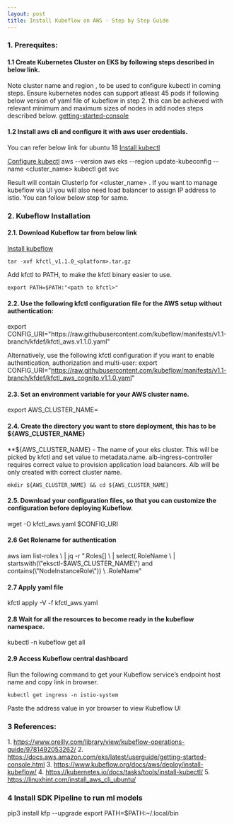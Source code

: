 ```yaml
---
layout: post
title: Install Kubeflow on AWS - Step by Step Guide 
--- 
```




<h3>1. Prerequites:</h3>
<h4> 1.1 Create Kubernetes Cluster on EKS by following steps described in below link.</h4> 
Note cluster name <cluster_name> and region <region-code>, to be used to configure kubectl in coming steps.
Ensure kubernetes nodes can support atleast 45 pods if following below version of yaml file of kubeflow in step 2. this can be achieved with relevant minimum and maximum sizes of nodes in add nodes steps described below.
    <a href='https://docs.aws.amazon.com/eks/latest/userguide/getting-started-console.html'>getting-started-console</a>
    
<h4> 1.2 Install aws cli and configure it with aws user credentials.</h4>
You can refer below link for ubuntu 18
<a href='https://linuxhint.com/install_aws_cli_ubuntu/>Install AWS</a>
    
<h4> 1.3 Install and Configure kubectl </h4>
<a href='https://kubernetes.io/docs/tasks/tools/install-kubectl/'>Install kubectl</a>

<a href='https://docs.aws.amazon.com/eks/latest/userguide/create-kubeconfig.html'>Configure kubectl</a>
    aws --version
    aws eks --region <region-code> update-kubeconfig --name <cluster_name>
    kubectl get svc
    
Result will contain ClusterIp for <cluster_name> . If you want to manage kubeflow via UI you will also need load balancer to assign IP address to istio. You can follow below step for same.
       
<h3> 2. Kubeflow Installation </h3>
<h4> 2.1. Download Kubeflow tar from below link</h4>
<a href='https://www.kubeflow.org/docs/aws/deploy/install-kubeflow/'>Install kubeflow</a>
    
    tar -xvf kfctl_v1.1.0_<platform>.tar.gz

Add kfctl to PATH, to make the kfctl binary easier to use.

    export PATH=$PATH:"<path to kfctl>"

<h4> 2.2. Use the following kfctl configuration file for the AWS setup without authentication:</h4>
    export CONFIG_URI="https://raw.githubusercontent.com/kubeflow/manifests/v1.1-branch/kfdef/kfctl_aws.v1.1.0.yaml"

Alternatively, use the following kfctl configuration if you want to enable authentication, authorization and multi-user:
    export CONFIG_URI="https://raw.githubusercontent.com/kubeflow/manifests/v1.1-branch/kfdef/kfctl_aws_cognito.v1.1.0.yaml"

<h4> 2.3. Set an environment variable for your AWS cluster name.</h4>
    export AWS_CLUSTER_NAME=<YOUR EKS CLUSTER NAME>

<h4> 2.4. Create the directory you want to store deployment, this has to be ${AWS_CLUSTER_NAME} </h4>
**${AWS_CLUSTER_NAME} - The name of your eks cluster. This will be picked by kfctl and set value to metadata.name. alb-ingress-controller requires correct value to provision application load balancers. Alb will be only created with correct cluster name.

    mkdir ${AWS_CLUSTER_NAME} && cd ${AWS_CLUSTER_NAME}

<h4> 2.5. Download your configuration files, so that you can customize the configuration before deploying Kubeflow. </h4>
    wget -O kfctl_aws.yaml $CONFIG_URI

<h4> 2.6 Get Rolename for authentication </h4>
    aws iam list-roles \
        | jq -r ".Roles[] \
        | select(.RoleName \
        | startswith(\"eksctl-$AWS_CLUSTER_NAME\") and contains(\"NodeInstanceRole\")) \
        .RoleName"
    
<h4> 2.7 Apply yaml file    </h4>
    kfctl apply -V -f kfctl_aws.yaml

<h4> 2.8 Wait for all the resources to become ready in the kubeflow namespace. </h4>
    kubectl -n kubeflow get all


<h4> 2.9 Access Kubeflow central dashboard </h4>
Run the following command to get your Kubeflow service’s endpoint host name and copy link in browser.

    kubectl get ingress -n istio-system
Paste the address value in yor browser to view Kubeflow UI
    
<h3> 3 References: </h3>
1. <a href='https://www.oreilly.com/library/view/kubeflow-operations-guide/9781492053262/'>https://www.oreilly.com/library/view/kubeflow-operations-guide/9781492053262/</a>
2. <a href='https://docs.aws.amazon.com/eks/latest/userguide/getting-started-console.html'>https://docs.aws.amazon.com/eks/latest/userguide/getting-started-console.html</a>
3. <a href='https://www.kubeflow.org/docs/aws/deploy/install-kubeflow/'>https://www.kubeflow.org/docs/aws/deploy/install-kubeflow/</a>
4. <a href='https://kubernetes.io/docs/tasks/tools/install-kubectl/'>https://kubernetes.io/docs/tasks/tools/install-kubectl/</a>
5. <a href='https://linuxhint.com/install_aws_cli_ubuntu/'>https://linuxhint.com/install_aws_cli_ubuntu/</a>


<h3> 4 Install SDK Pipeline to run ml models </h3>
pip3 install kfp --upgrade
export PATH=$PATH:~/.local/bin
